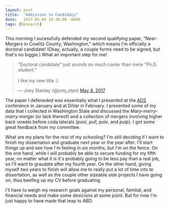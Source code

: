 ```yaml
---
layout: post
title:  "Admission to Candidacy"
date:   2017-05-04 10:30:00 -0400
tags: [Research]
---
```


This morning I sucessfully defended my second qualifying paper, "Near-Mergers in Cowlitz County, Washington," which means I'm officially a doctoral candidate! (Okay, actually, a couple forms need to be signed, but that's no biggie.) What an important step for me!

<blockquote class="twitter-tweet" data-lang="en"><p lang="en" dir="ltr">&quot;Doctoral candidate&quot; just sounds so much cooler than mere &quot;Ph.D. student.&quot; <br><br>I like my new title :)</p>&mdash; Joey Stanley (@joey_stan) <a href="https://twitter.com/joey_stan/status/860211954090160128">May 4, 2017</a></blockquote> <script async src="//platform.twitter.com/widgets.js" charset="utf-8"></script>

The paper I defeneded was essentially what I presented at the <a href="/blog/LSA2017">ADS</a> conference in January and at DiVar in February. I presented some of my data that I collected in Washington State and discussed the <i>Mary-merry-marry</i> merger (or lack thereof) and a collection of mergers involving higher back vowels before coda laterals (*pool*, *pull*, *pole*, and *pulp*). I got some great feedback from my committee.

What are my plans for the rest of my schooling? I'm still deciding if I want to finish my dissertation and graduate next year or the year after. I'll start things up and see how I'm feeling in six months, but I'm on the fence. On the one hand, while I will probably be able to secure funding for my fifth year, no matter what it is it's probably going to be less pay than a real job, so I'll want to graudate after my fourth year. On the other hand, giving myself *two* years to finish will allow me to really put a lot of time into te dissertation, as well as the couple other sizeable side projects I have going on, thus beefing up my CV before graduating. 

I'll have to weigh my research goals against my personal, familial, and financial needs and make some desicions at some point. But for now I'm just happy to have made that leap to ABD.